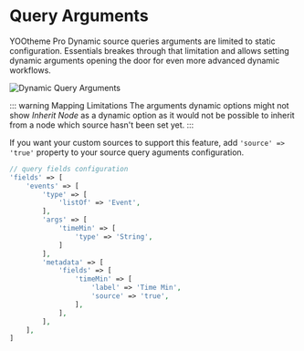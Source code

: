 # Query Arguments

YOOtheme Pro Dynamic source queries arguments are limited to static configuration. Essentials breakes through that limitation and allows setting dynamic arguments opening the door for even more advanced dynamic workflows.

![Dynamic Query Arguments](./assets/dynamic-query-arguments.webp)

::: warning Mapping Limitations
The arguments dynamic options might not show _Inherit Node_ as a dynamic option as it would not be possible to inherit from a node which source hasn't been set yet.
:::

If you want your custom sources to support this feature, add `'source' => 'true'` property to your source query aguments configuration.

```php
// query fields configuration
'fields' => [
    'events' => [
        'type' => [
            'listOf' => 'Event',
        ],
        'args' => [
            'timeMin' => [
                'type' => 'String',
            ]
        ],
        'metadata' => [
            'fields' => [
                'timeMin' => [
                    'label' => 'Time Min',
                    'source' => 'true',
                ],
            ],
        ],
    ],
]
```
